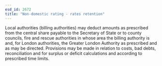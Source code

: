 ```yaml
---
esd_id: 2672
title: "Non-domestic rating - rates retention"
---
```


Local authorities (billing authorities) may deduct amounts as prescribed from the central share payable to the Secretary of State or to county councils, fire and rescue authorities in whose area the billing authority is and, for London authorities, the Greater London Authority as prescribed and as may be directed.  Provisions may be made in relation to costs, bad debts, reconciliation and for surplus or deficit calculations and according to prescribed time limits.

